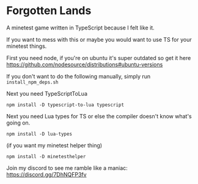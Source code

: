 # Forgotten Lands
 A minetest game written in TypeScript because I felt like it.

 If you want to mess with this or maybe you would want to use TS for your minetest things.
 
First you need node, if you're on ubuntu it's super outdated so get it here https://github.com/nodesource/distributions#ubuntu-versions


If you don't want to do the following manually, simply run ``install_npm_deps.sh``

Next you need TypeScriptToLua
```
npm install -D typescript-to-lua typescript
```

Next you need Lua types for TS or else the compiler doesn't know what's going on.
```
npm install -D lua-types
```

(if you want my minetest helper thing)
```
npm install -D minetesthelper 
```

Join my discord to see me ramble like a maniac:
https://discord.gg/7DhNQFP3fv